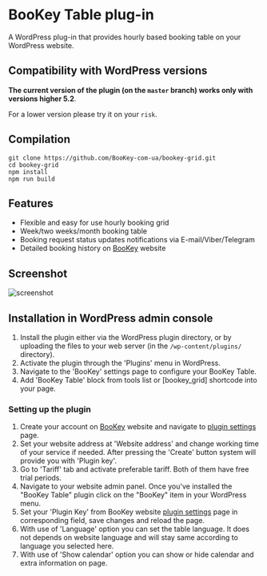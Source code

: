 # BooKey Table plug-in

A WordPress plug-in that provides hourly based booking table on your WordPress website.

## Compatibility with WordPress versions

**The current version of the plugin (on the `master` branch) works only with versions higher 5.2**.

For a lower version please try it on your `risk`.

## Compilation

```
git clone https://github.com/BooKey-com-ua/bookey-grid.git
cd bookey-grid
npm install
npm run build
```

## Features

* Flexible and easy for use hourly booking grid
* Week/two weeks/month booking table
* Booking request status updates notifications via E-mail/Viber/Telegram
* Detailed booking history on [BooKey](https://bookey.ltd/) website

## Screenshot

![screenshot](https://bookey.ltd/landing/02_desk_light_en.webp "Screenshot showing BooKey grid table.")

## Installation in WordPress admin console

1. Install the plugin either via the WordPress plugin directory, or by uploading the files to your web server (in the `/wp-content/plugins/` directory).
2. Activate the plugin through the 'Plugins' menu in WordPress.
3. Navigate to the 'BooKey' settings page to configure your BooKey Table.
4. Add 'BooKey Table' block from tools list or [bookey_grid] shortcode into your page.

### Setting up the plugin

1. Create your account on [BooKey](https://bookey.ltd/) website and navigate to [plugin settings](https://bookey.ltd/plugin) page.
2. Set your website address at 'Website address' and change working time of your service if needed. After pressing the 'Create' button system will provide you with 'Plugin key'.
3. Go to 'Tariff' tab and activate preferable tariff. Both of them have free trial periods.
4. Navigate to your website admin panel. Once you've installed the "BooKey Table" plugin click on the "BooKey" item in your WordPress menu. 
5. Set your 'Plugin Key' from BooKey website [plugin settings](https://bookey.ltd/plugin) page in corresponding field, save changes and reload the page.
6. With use of 'Language' option you can set the table language. It does not depends on website language and will stay same according to language you selected here.
7. With use of 'Show calendar' option you can show or hide calendar and extra information on page.


